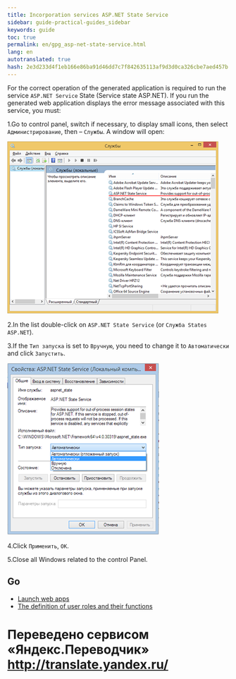 ```yaml
---
title: Incorporation services ASP.NET State Service
sidebar: guide-practical-guides_sidebar
keywords: guide
toc: true
permalink: en/gpg_asp-net-state-service.html
lang: en 
autotranslated: true 
hash: 2e3d233d4f1eb166e86ba91d46dd7c7f842635113af9d3d0ca326cbe7aed457b
---
```


For the correct operation of the generated application is required to run the service `ASP.NET Service` State (Service state ASP.NET). If you run the generated web application displays the error message associated with this service, you must:

1.Go to control panel, switch if necessary, to display small icons, then select `Администрирование`, then – `Службы`. A window will open:

![](/images/pages/guides/flexberry-aspnet/services.png)

2.In the list double-click on `ASP.NET State Service` (or `Служба States ASP.NET`).

3.If the `Тип запуска` is set to `Вручную`, you need to change it to `Автоматически` and click `Запустить`.

![](/images/pages/guides/flexberry-aspnet/settings-services.png)

4.Click `Применить`, `ОК`.

5.Close all Windows related to the control Panel.

## Go

* <i class="fa fa-arrow-left" aria-hidden="true"></i> [Launch web apps](gpg_start-application.html)
* [The definition of user roles and their functions](gpg_identifying-roles.html) <i class="fa fa-arrow-right" aria-hidden="true"></i> 



 # Переведено сервисом «Яндекс.Переводчик» http://translate.yandex.ru/